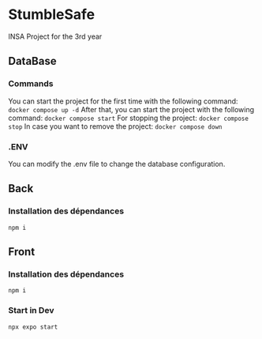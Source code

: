 # StumbleSafe
INSA Project for the 3rd year

## DataBase
### Commands
You can start the project for the first time with the following command:
```docker compose up -d```
After that, you can start the project with the following command:
```docker compose start```
For stopping the project:
```docker compose stop```
In case you want to remove the project:
```docker compose down```
### .ENV
You can modify the .env file to change the database configuration.

## Back

### Installation des dépendances
```npm i```

## Front

### Installation des dépendances
```npm i```

### Start in Dev
```npx expo start```
